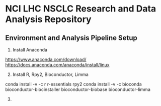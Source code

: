 # NCI LHC NSCLC Research and Data Analysis Repository

## Environment and Analysis Pipeline Setup

1. Install Anaconda

https://www.anaconda.com/download/
https://docs.anaconda.com/anaconda/install/linux

2. Install R, Rpy2, Bioconductor, Limma

conda install -v -c r r-essentials rpy2
conda install -v -c bioconda bioconductor-biocinstaller bioconductor-biobase bioconductor-limma

3.
